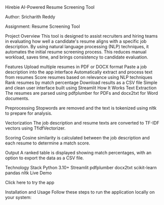 Hirebie AI-Powered Resume Screening Tool



Author: Sricharith Reddy


Assignment: Resume Screening Tool


Project Overview
This tool is designed to assist recruiters and hiring teams in evaluating how well a candidate's resume aligns with a specific job description. By using natural language processing (NLP) techniques, it automates the initial resume screening process. This reduces manual workload, saves time, and brings consistency to candidate evaluation.

Features
Upload multiple resumes in PDF or DOCX format
Paste a job description into the app interface
Automatically extract and process text from resumes
Score resumes based on relevance using NLP techniques
Rank resumes by match percentage
Download results as a CSV file
Simple and clean user interface built using Streamlit
How It Works
Text Extraction
The resumes are parsed using pdfplumber for PDFs and docx2txt for Word documents.

Preprocessing
Stopwords are removed and the text is tokenized using nltk to prepare for analysis.

Vectorization
The job description and resume texts are converted to TF-IDF vectors using TfidfVectorizer.

Scoring
Cosine similarity is calculated between the job description and each resume to determine a match score.

Output
A ranked table is displayed showing match percentages, with an option to export the data as a CSV file.

Technology Stack
Python 3.10+
Streamlit
pdfplumber
docx2txt
scikit-learn
pandas
nltk
Live Demo

Click here to try the app

Installation and Usage
Follow these steps to run the application locally on your system:

